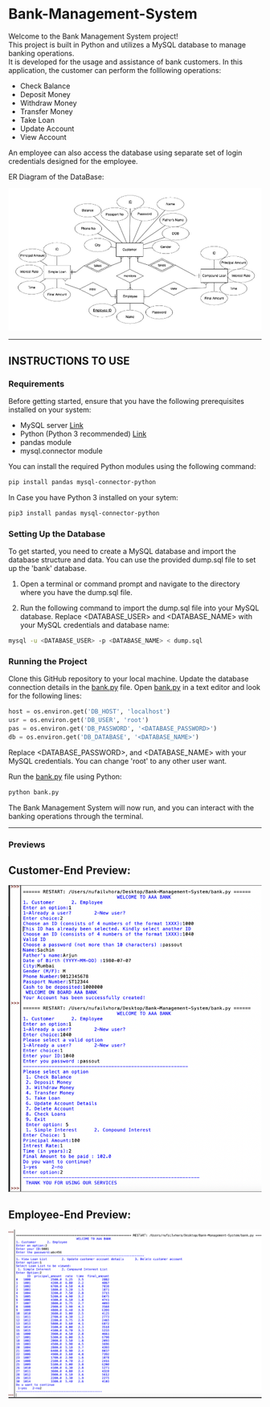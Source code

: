 # Bank-Management-System


Welcome to the Bank Management System project! <br>
This project is built in Python and utilizes a MySQL database to manage banking operations. <br>
It is developed for the usage and assistance of bank customers. In this application, the customer can perform the folllowing operations:
- Check Balance
- Deposit Money
- Withdraw Money
- Transfer Money
- Take Loan
- Update Account
- View Account

An employee can also access the database using separate set of login credentials designed for the employee.

ER Diagram of the DataBase:

![ER Diagram](Images/ERD.png)

----
## INSTRUCTIONS TO USE

### Requirements
Before getting started, ensure that you have the following prerequisites installed on your system:
- MySQL server  [Link](https://dev.mysql.com/downloads/mysql/)
- Python (Python 3 recommended)  [Link](https://www.python.org/downloads/)
- pandas module
- mysql.connector module

You can install the required Python modules using the following command:
```bash
pip install pandas mysql-connector-python
```
In Case you have Python 3 installed on your sytem:
```bash
pip3 install pandas mysql-connector-python
```


### Setting Up the Database
To get started, you need to create a MySQL database and import the database structure and data. 
You can use the provided dump.sql file to set up the 'bank' database.

1. Open a terminal or command prompt and navigate to the directory where you have the dump.sql file.

2. Run the following command to import the dump.sql file into your MySQL database. Replace <DATABASE_USER> and <DATABASE_NAME> with your MySQL credentials and database name:

```bash
mysql -u <DATABASE_USER> -p <DATABASE_NAME> < dump.sql
```

### Running the Project
Clone this GitHub repository to your local machine.
Update the database connection details in the [bank.py](bank.py) file. Open [bank.py](bank.py) in a text editor and look for the following lines:

```python
host = os.environ.get('DB_HOST', 'localhost')  
usr = os.environ.get('DB_USER', 'root') 
pas = os.environ.get('DB_PASSWORD', '<DATABASE_PASSWORD>')   
db = os.environ.get('DB_DATABASE', '<DATABASE_NAME>')
```

Replace <DATABASE_PASSWORD>, and <DATABASE_NAME> with your MySQL credentials.
You can change 'root' to any other user want.

Run the [bank.py](bank.py)  file using Python:

```bash
python bank.py
```

The Bank Management System will now run, and you can interact with the banking operations through the terminal.


----
### Previews

## Customer-End Preview:
![Customer End](Images/Customer.png)
  
## Employee-End Preview:
![Employee End](Images/Employee.png)



